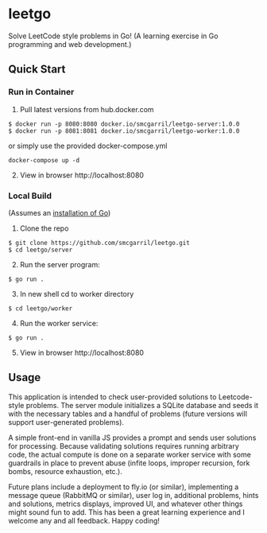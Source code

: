 # leetgo
Solve LeetCode style problems in Go!
(A learning exercise in Go programming and web development.)

## Quick Start

### Run in Container

1. Pull latest versions from hub.docker.com
  ```
  $ docker run -p 8080:8080 docker.io/smcgarril/leetgo-server:1.0.0
  $ docker run -p 8081:8081 docker.io/smcgarril/leetgo-worker:1.0.0
  ```
  
  or simply use the provided docker-compose.yml
  ```
  docker-compose up -d
  ```

2. View in browser
  http://localhost:8080

### Local Build
(Assumes an [installation of Go](https://go.dev/doc/install))

1. Clone the repo
  ```
  $ git clone https://github.com/smcgarril/leetgo.git
  $ cd leetgo/server
  ```

2. Run the server program:
  ```
  $ go run .
  ```

3. In new shell cd to worker directory
  ```
  $ cd leetgo/worker
  ```

4. Run the worker service:
  ```
  $ go run .
  ```

5. View in browser
  http://localhost:8080

## Usage

This application is intended to check user-provided solutions to Leetcode-style problems. The server module initializes a SQLite database and seeds it with the necessary tables and a handful of problems (future versions will support user-generated problems).

A simple front-end in vanilla JS provides a prompt and sends user solutions for processing. Because validating solutions requires running arbitrary code, the actual compute is done on a separate worker service with some guardrails in place to prevent abuse (infite loops, improper recursion, fork bombs, resource exhaustion, etc.). 

Future plans include a deployment to fly.io (or similar), implementing a message queue (RabbitMQ or similar), user log in, additional problems, hints and solutions, metrics displays, improved UI, and whatever other things might sound fun to add. This has been a great learning experience and I welcome any and all feedback. Happy coding!